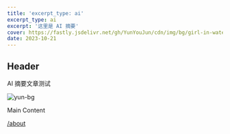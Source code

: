 ```yaml
---
title: 'excerpt_type: ai'
excerpt_type: ai
excerpt: '这里是 AI 摘要'
cover: https://fastly.jsdelivr.net/gh/YunYouJun/cdn/img/bg/girl-in-water-tank.webp
date: 2023-10-21
---
```


## Header

AI 摘要文章测试

![yun-bg](https://cdn.yunyoujun.cn/img/bg/stars-timing-0-blur-30px.jpg)

<!-- more -->

Main Content

[/about](/about)
